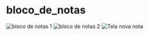 # bloco_de_notas

![bloco de notas 1](https://user-images.githubusercontent.com/86212446/126089862-1074f471-759e-4369-a90a-e8cb43ebd551.png)
![bloco de notas 2](https://user-images.githubusercontent.com/86212446/126089865-43e8fa81-2f35-4b8d-baa7-40f3ec7135e2.png)
![Tela nova nota](https://user-images.githubusercontent.com/86212446/126089866-f364fd63-6d2e-427c-bc10-6572a742f81a.png)
